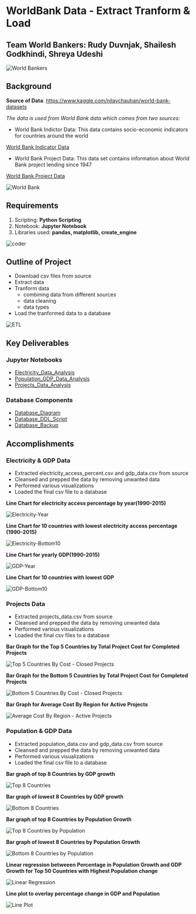# WorldBank Data - Extract Tranform & Load

## Team World Bankers: Rudy Duvnjak, Shailesh Godkhindi, Shreya Udeshi

![World Bankers](/Project2/images/bank.gif)

## Background

**Source of Data**: https://www.kaggle.com/nilaychauhan/world-bank-datasets

*The data is used from World Bank data which comes from two sources:*

* World Bank Indictor Data: This data contains socio-economic indicators for countries around the world

[World Bank Indicator Data](https://data.worldbank.org/indicator)

* World Bank Project Data: This data set contains information about World Bank project lending since 1947

[World Bank Project Data](https://datacatalog.worldbank.org/search/dataset/0037800)

![World Bank](/Project2/images/giphy.gif)

## Requirements

1. Scripting: **Python Scripting**
2. Notebook: **Jupyter Notebook**
3. Libraries used: **pandas, matplotlib, create_engine**

![coder](/Project2/images/coder.gif)

## Outline of Project

- Download csv files from source
- Extract data 
- Tranform data
  - combining data from different sources
  - data cleaning
  - data types
- Load the tranformed data to a database

![ETL](/Project2/images/etl.jpg)

## Key Deliverables
### Jupyter Notebooks
- [Electricity_Data_Analysis](/Project2/electricity.ipynb)
- [Population_GDP_Data_Analysis](gdp_population_data.ipynb)
- [Projects_Data_Analysis](projects_data.ipynb)

### Database Components
- [Database_Diagram](WorldBank_ETL_Database_Diagram.svg)
- [Database_DDL_Script](WorldBank_ETL.sql)
- [Database_Backup](WorldBank_ETL)

## Accomplishments

### Electricity & GDP Data

- Extracted electricity_access_percent.csv and gdp_data.csv from source
- Cleansed and prepped the data by removing unwanted data
- Performed various visualizations
- Loaded the final csv file to a database

**Line Chart for electricity access percentage by year(1990-2015)**
  
![Electricity-Year](/Project2/images/elec_yearly.png)
  
**Line Chart for 10 countries with lowest electricity access percentage (1990-2015)**

![Electricity-Bottom10](/Project2/images/elec_country.png)

**Line Chart for yearly GDP(1990-2015)**

![GDP-Year](/Project2/images/gdp_yearly.png)

**Line Chart for 10 countries with lowest GDP**

![GDP-Bottom10](/Project2/images/gdp_country.png)

### Projects Data

- Extracted projects_data.csv from source
- Cleansed and prepped the data by removing unwanted data
- Performed various visualizations
- Loaded the final csv files to a database

**Bar Graph for the Top 5 Countries by Total Project Cost for Completed Projects**
  
![Top 5 Countries By Cost - Closed Projects](Images/Top5CountriesClosed.png)
  
**Bar Graph for the Bottom 5 Countries by Total Project Cost for Completed Projects**

![Bottom 5 Countries By Cost - Closed Projects](Images/Bottom5CountriesClosed.png)

**Bar Graph for Average Cost By Region for Active Projects**

![Average Cost By Region - Active Projects](Images/AvgCostByRegionActive.png)

### Population & GDP Data

- Extracted population_data.csv and gdp_data.csv from source
- Cleansed and prepped the data by removing unwanted data
- Performed various visualizations
- Loaded the final csv file to a database

**Bar graph of top 8 Countries by GDP growth**
  
![Top 8 Countries](/Images_gdp_pop/top_10_gdp_growth.png)

**Bar graph of lowest 8 Countries by GDP growth**

![Bottom 8 Countries](/Images_gdp_pop/bottom_10_gdp_growth.png)

**Bar graph of top 8 Countries by Population Growth**

![Top 8 Countries by Population](/Images_gdp_pop/top_8_pop_growth.png)

**Bar graph of lowest 8 Countries by Population Growth**

![Bottom 8 Countries by Population](/Images_gdp_pop/low_8_pop_growth.png)

**Linear regression betweeen Percentage in Population Growth and GDP Growth for Top 50 Countries with Highest Population change**

![Linear Regression](/Images_gdp_pop/scatter_plot_GDP_Pop.png)

**Line plot to overlay percentage change in GDP and Population**

![Line Plot](/Images_gdp_pop/line_graph_GDP_Pop.png)


